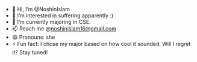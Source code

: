 - 👋 Hi, I’m @NoshinIslam
- 👀 I’m interested in suffering apparently :)
- 🌱 I’m currently majoring in CSE.
- 📫 Reach me @noshinislam16@gmail.com
- 😄 Pronouns: she
- ⚡ Fun fact: I chose my major based on how cool it sounded. Will I regret it? Stay tuned!

<!---
NoshinIslam/NoshinIslam is a ✨ special ✨ repository because its `README.md` (this file) appears on your GitHub profile.
You can click the Preview link to take a look at your changes.
--->
